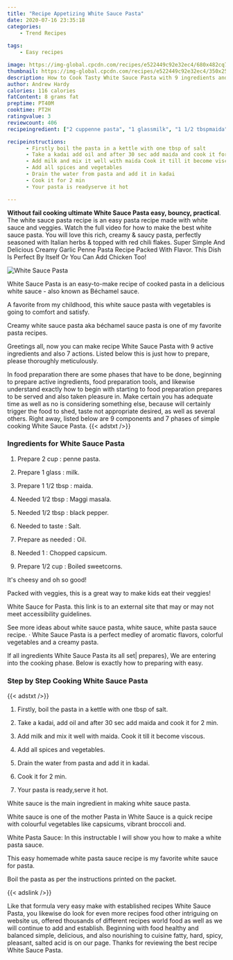 ```yaml
---
title: "Recipe Appetizing White Sauce Pasta"
date: 2020-07-16 23:35:18
categories:
    - Trend Recipes
    
tags:
    - Easy recipes

image: https://img-global.cpcdn.com/recipes/e522449c92e32ec4/680x482cq70/white-sauce-pasta-recipe-main-photo.jpg
thumbnail: https://img-global.cpcdn.com/recipes/e522449c92e32ec4/350x250cq70/white-sauce-pasta-recipe-main-photo.jpg
description: How to Cook Tasty White Sauce Pasta with 9 ingredients and 7 stages of easy cooking.
author: Andrew Hardy
calories: 116 calories
fatContent: 8 grams fat
preptime: PT40M
cooktime: PT2H
ratingvalue: 3
reviewcount: 406
recipeingredient: ["2 cuppenne pasta", "1 glassmilk", "1 1/2 tbspmaida", "1/2 tbspMaggi masala", "1/2 tbspblack pepper", "to tasteSalt", "as neededOil", "1Chopped capsicum", "1/2 cupBoiled sweetcorns"]

recipeinstructions: 
      - Firstly boil the pasta in a kettle with one tbsp of salt 
      - Take a kadai add oil and after 30 sec add maida and cook it for 2 min 
      - Add milk and mix it well with maida Cook it till it become viscous 
      - Add all spices and vegetables 
      - Drain the water from pasta and add it in kadai 
      - Cook it for 2 min 
      - Your pasta is readyserve it hot

---
```




**Without fail cooking ultimate White Sauce Pasta easy, bouncy, practical**. The white sauce pasta recipe is an easy pasta recipe made with white sauce and veggies. Watch the full video for how to make the best white sauce pasta. You will love this rich, creamy &amp; saucy pasta, perfectly seasoned with Italian herbs &amp; topped with red chili flakes. Super Simple And Delicious Creamy Garlic Penne Pasta Recipe Packed With Flavor. This Dish Is Perfect By Itself Or You Can Add Chicken Too!


![White Sauce Pasta](https://img-global.cpcdn.com/recipes/e522449c92e32ec4/680x482cq70/white-sauce-pasta-recipe-main-photo.jpg "White Sauce Pasta")



White Sauce Pasta is an easy-to-make recipe of cooked pasta in a delicious white sauce - also known as Béchamel sauce.

A favorite from my childhood, this white sauce pasta with vegetables is going to comfort and satisfy.

Creamy white sauce pasta aka béchamel sauce pasta is one of my favorite pasta recipes.


Greetings all, now you can make recipe White Sauce Pasta with 9 active ingredients and also 7 actions. Listed below this is just how to prepare, please thoroughly meticulously.

In food preparation there are some phases that have to be done, beginning to prepare active ingredients, food preparation tools, and likewise understand exactly how to begin with starting to food preparation prepares to be served and also taken pleasure in. Make certain you has adequate time as well as no is considering something else, because will certainly trigger the food to shed, taste not appropriate desired, as well as several others. Right away, listed below are 9 components and 7 phases of simple cooking White Sauce Pasta.
{{< adstxt />}}

### Ingredients for White Sauce Pasta


1. Prepare 2 cup : penne pasta.

1. Prepare 1 glass : milk.

1. Prepare 1 1/2 tbsp : maida.

1. Needed 1/2 tbsp : Maggi masala.

1. Needed 1/2 tbsp : black pepper.

1. Needed to taste : Salt.

1. Prepare as needed : Oil.

1. Needed 1 : Chopped capsicum.

1. Prepare 1/2 cup : Boiled sweetcorns.


It&#39;s cheesy and oh so good!

Packed with veggies, this is a great way to make kids eat their veggies!

White Sauce for Pasta. this link is to an external site that may or may not meet accessibility guidelines.

See more ideas about white sauce pasta, white sauce, white pasta sauce recipe. · White Sauce Pasta is a perfect medley of aromatic flavors, colorful vegetables and a creamy pasta.


If all ingredients White Sauce Pasta its all set| prepares}, We are entering into the cooking phase. Below is exactly how to preparing with easy.

### Step by Step Cooking White Sauce Pasta

{{< adstxt />}}


1. Firstly, boil the pasta in a kettle with one tbsp of salt.



1. Take a kadai, add oil and after 30 sec add maida and cook it for 2 min.



1. Add milk and mix it well with maida. Cook it till it become viscous.



1. Add all spices and vegetables.



1. Drain the water from pasta and add it in kadai.



1. Cook it for 2 min.



1. Your pasta is ready,serve it hot.




White sauce is the main ingredient in making white sauce pasta.

White sauce is one of the mother Pasta in White Sauce is a quick recipe with colourful vegetables like capsicums, vibrant broccoli and.

White Pasta Sauce: In this instructable I will show you how to make a white pasta sauce.

This easy homemade white pasta sauce recipe is my favorite white sauce for pasta.

Boil the pasta as per the instructions printed on the packet.


{{< adslink />}}

Like that formula very easy make with established recipes White Sauce Pasta, you likewise do look for even more recipes food other intriguing on website us, offered thousands of different recipes world food as well as we will continue to add and establish. Beginning with food healthy and balanced simple, delicious, and also nourishing to cuisine fatty, hard, spicy, pleasant, salted acid is on our page. Thanks for reviewing the best recipe White Sauce Pasta.
